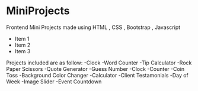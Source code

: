 # MiniProjects
Frontend Mini Projects made using HTML , CSS ,  Bootstrap , Javascript

- Item 1
- Item 2
- Item 3

Projects included are as follow:
-Clock
-Word Counter
-Tip Calculator
-Rock Paper Scissors
-Quote Generator
-Guess Number
-Clock
-Counter
-Coin Toss
-Background Color Changer
-Calculator
-Client Testamonials
-Day of Week
-Image Slider
-Event Countdown
